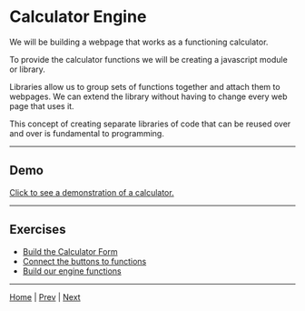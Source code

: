 # Calculator Engine #

We will be building a webpage that works as a functioning calculator.

To provide the calculator functions we will be creating a javascript module or library.

Libraries allow us to group sets of functions together and attach them to
webpages. We can extend the library without having to change every web page that
uses it.

This concept of creating separate libraries of code that can be reused over and over
is fundamental to programming.

---

## Demo

[Click to see a demonstration of a calculator.](http://calculator.code10k.com/)

---

## Exercises ##

- [Build the Calculator Form](1)
- [Connect the buttons to functions](2)
- [Build our engine functions](3)

---

[Home](/) | [Prev](/4-magic-eight-ball/) | [Next](/6-journal/)
